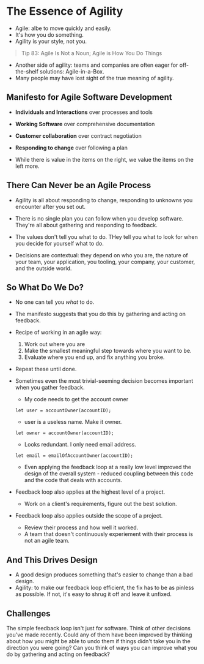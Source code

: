# The Essence of Agility

* Agile: albe to move quickly and easily.
* It's how you do something.
* Agility is your style, not you.

> Tip 83:  Agile Is Not a Noun; Agile is How You Do Things

* Another side of agility: teams and companies are often eager for off-the-shelf solutions: Agile-in-a-Box.
* Many people may have lost sight of the true meaning of agility.

## Manifesto for Agile Software Development
* __Individuals and Interactions__ over processes and tools
* __Working Software__ over comprehensive documentation
* __Customer collaboration__ over contract negotiation
* __Responding to change__ over following a plan

* While there is value in the items on the right, we value the items on the left more.

## There Can Never be an Agile Process

* Agility is all about responding to change, responding to unknowns you encounter after you set out. 
* There is no single plan you can follow when you develop software. They're all about gathering and responding to feedback.

* The values don't tell you what to do. THey tell you what to look for when you decide for yourself what to do.

* Decisions are contextual: they depend on who you are, the nature of your team, your application, you tooling, your company, your customer, and the outside world. 

## So What Do We Do?

* No one can tell you _what_ to do.
* The manifesto suggests that you do this by gathering and acting on feedback.

* Recipe of working in an agile way:
    1. Work out where you are
    2. Make the smallest meaningful step towards where you want to be.
    3. Evaluate where you end up, and fix anything you broke.

* Repeat these until done.
* Sometimes even the most trivial-seeming decision becomes important when you gather feedback.
    * My code needs to get the account owner
    ```
    let user = accountOwner(accountID);
    ```

    * user is a useless name. Make it owner.
    ```
    let owner = accountOwner(accountID);
    ```

    * Looks redundant. I only need email address.
    ```
    let email = emailOfAccountOwner(accountID);
    ```

    * Even applying the feedback loop at a really low level improved the design of the overall system - reduced coupling between this code and the code that deals with accounts.

* Feedback loop also applies at the highest level of a project.
    * Work on a client's requirements, figure out the best solution.
* Feedback loop also applies outside the scope of a project.
    * Review their process and how well it worked.
    * A team that doesn't continuously experiement with their process is not an agile team.

## And This Drives Design
* A good design produces something that's easier to change than a bad design.
* Agility: to make our feedback loop efficient, the fix has to be as pinless as possible. If not, it's easy to shrug it off and leave it unfixed.

## Challenges
The simple feedback loop isn't just for software. Think of other decisions you've made recently. Could any of them have been improved by thinking about how you might be able to undo them if things didn't take you in the direction you were going? Can you think of ways you can improve what you do by gathering and acting on feedback?